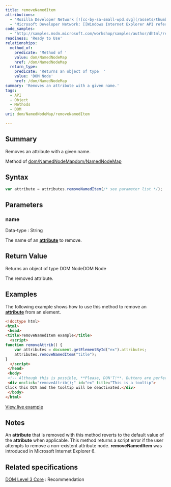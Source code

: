 ```yaml
---
title: removeNamedItem
attributions:
  - 'Mozilla Developer Network [![cc-by-sa-small-wpd.svg](/assets/thumb/8/8c/cc-by-sa-small-wpd.svg/120px-cc-by-sa-small-wpd.svg.png)](http://creativecommons.org/licenses/by-sa/3.0/us/): [[NamedNodeMap](https://developer.mozilla.org/en-US/docs/Web/API/NamedNodeMap) Article]'
  - 'Microsoft Developer Network: [[Windows Internet Explorer API reference](http://msdn.microsoft.com/en-us/library/ie/hh828809%28v=vs.85%29.aspx) Article]'
code_samples:
  - 'http://samples.msdn.microsoft.com/workshop/samples/author/dhtml/refs/removeNamedItemEx1.htm'
readiness: 'Ready to Use'
relationships:
  method_of:
    predicate: 'Method of '
    value: dom/NamedNodeMap
    href: /dom/NamedNodeMap
  return_type:
    predicate: 'Returns an object of type  '
    value: 'DOM Node'
    href: /dom/NamedNodeMap
summary: 'Removes an attribute with a given name.'
tags:
  - API
  - Object
  - Methods
  - DOM
uri: dom/NamedNodeMap/removeNamedItem

---
```

## Summary

Removes an attribute with a given name.

Method of [dom/NamedNodeMap](/dom/NamedNodeMap)[dom/NamedNodeMap](/dom/NamedNodeMap)

## Syntax

``` js
var attribute = attributes.removeNamedItem(/* see parameter list */);
```

## Parameters

### name

 Data-type
:   String

 The name of an [**attribute**](/dom/HTMLElement) to remove.

## Return Value

Returns an object of type DOM NodeDOM Node

The removed attribute.

## Examples

The following example shows how to use this method to remove an [**attribute**](/dom/HTMLElement) from an element.

``` html
<!doctype html>
<html>
 <head>
<title>removeNamedItem example</title>
  <script>
function removeAttrib() {
    var attributes = document.getElementById("ex").attributes;
    attributes.removeNamedItem("title");
}
  </script>
 </head>
 <body>
 <!-- Although this is possible, **Please, DON'T!**. Buttons are perfect to be clicked on! -->
 <div onclick="removeAttrib();" id="ex" title="This is a tooltip">
Click this DIV and the tooltip will be deactivated.</div>
 </body>
</html>
```

[View live example](http://samples.msdn.microsoft.com/workshop/samples/author/dhtml/refs/removeNamedItemEx1.htm)

## Notes

An **attribute** that is removed with this method reverts to the default value of the **attribute** when applicable. This method returns a script error if the user attempts to remove a non-existent attribute node. **removeNamedItem** was introduced in Microsoft Internet Explorer 6.

## Related specifications

[DOM Level 3 Core](http://www.w3.org/TR/DOM-Level-3-Core/)
:   Recommendation
